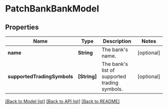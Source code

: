 # PatchBankBankModel

## Properties
Name | Type | Description | Notes
------------ | ------------- | ------------- | -------------
**name** | **String** | The bank&#39;s name. | [optional] 
**supportedTradingSymbols** | **[String]** | The bank&#39;s list of supported trading symbols. | [optional] 

[[Back to Model list]](../README.md#documentation-for-models) [[Back to API list]](../README.md#documentation-for-api-endpoints) [[Back to README]](../README.md)


